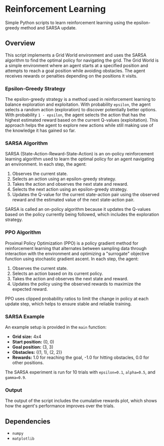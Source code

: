 # Reinforcement Learning  
  
Simple Python scripts to learn reinforcement learning using the epsilon-greedy method and SARSA update.  
  
## Overview  
  
This script implements a Grid World environment and uses the SARSA algorithm to find the optimal policy for navigating the grid. The Grid World is a simple environment where an agent starts at a specified position and attempts to reach a goal position while avoiding obstacles. The agent receives rewards or penalties depending on the positions it visits.  
  
### Epsilon-Greedy Strategy  
  
The epsilon-greedy strategy is a method used in reinforcement learning to balance exploration and exploitation. With probability `epsilon`, the agent selects a random action (exploration) to discover potentially better options. With probability `1 - epsilon`, the agent selects the action that has the highest estimated reward based on the current Q-values (exploitation). This approach helps the agent to explore new actions while still making use of the knowledge it has gained so far.  
  
### SARSA Algorithm  
  
SARSA (State-Action-Reward-State-Action) is an on-policy reinforcement learning algorithm used to learn the optimal policy for an agent navigating an environment. In each step, the agent:  
1. Observes the current state.  
2. Selects an action using an epsilon-greedy strategy.  
3. Takes the action and observes the next state and reward.  
4. Selects the next action using an epsilon-greedy strategy.  
5. Updates the Q-value for the current state-action pair using the observed reward and the estimated value of the next state-action pair.  
  
SARSA is called an on-policy algorithm because it updates the Q-values based on the policy currently being followed, which includes the exploration strategy.  

### PPO Algorithm
 
Proximal Policy Optimization (PPO) is a policy gradient method for reinforcement learning that alternates between sampling data through interaction with the environment and optimizing a "surrogate" objective function using stochastic gradient ascent. 
In each step, the agent:

1. Observes the current state.
2. Selects an action based on its current policy.
3. Takes the action and observes the next state and reward.
4. Updates the policy using the observed rewards to maximize the expected reward.

PPO uses clipped probability ratios to limit the change in policy at each update step, which helps to ensure stable and reliable training.

### SARSA Example  
  
An example setup is provided in the `main` function:  
- **Grid size:** 4x4  
- **Start position:** (0, 0)  
- **Goal position:** (3, 3)  
- **Obstacles:** {(1, 1), (2, 2)}  
- **Rewards:** 1.0 for reaching the goal, -1.0 for hitting obstacles, 0.0 for other positions.  
  
The SARSA experiment is run for 10 trials with `epsilon=0.1`, `alpha=0.5`, and `gamma=0.9`.  
  
### Output  
  
The output of the script includes the cumulative rewards plot, which shows how the agent's performance improves over the trials.  
  
## Dependencies  
  
- `numpy`  
- `matplotlib`  
  
